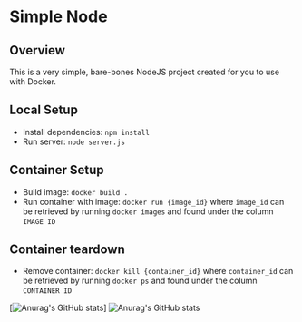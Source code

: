 # Simple Node
## Overview
This is a very simple, bare-bones NodeJS project created for you to use with Docker.

## Local Setup
* Install dependencies: `npm install`
* Run server: `node server.js`

## Container Setup
* Build image: `docker build .`
* Run container with image: `docker run {image_id}` where `image_id` can be retrieved by running `docker images` and found under the column `IMAGE ID`

## Container teardown
* Remove container: `docker kill {container_id}` where `container_id` can be retrieved by running `docker ps` and found under the column `CONTAINER ID`


[![Anurag's GitHub stats](https://github-readme-stats.vercel.app/api?username=zhukoff-av)]
![Anurag's GitHub stats](https://github-readme-stats.vercel.app/api?username=zhukoff-av&show_icons=true)
